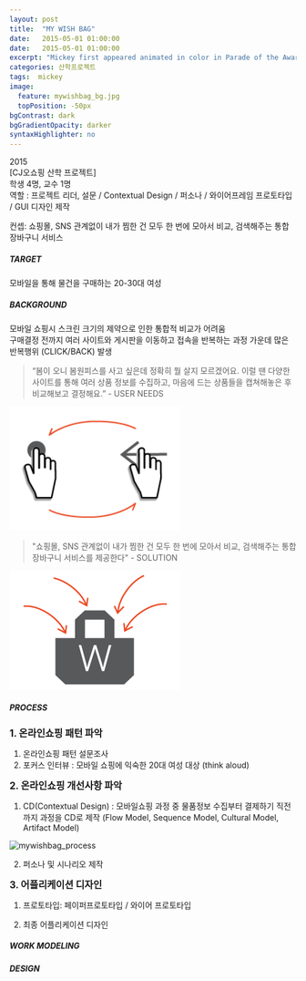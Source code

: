```yaml
---
layout: post
title:  "MY WISH BAG"
date:   2015-05-01 01:00:00
date:   2015-05-01 01:00:00
excerpt: "Mickey first appeared animated in color in Parade of the Award Nominees in 1932, however the film strip was..."
categories: 산학프로젝트
tags:  mickey
image:
  feature: mywishbag_bg.jpg
  topPosition: -50px
bgContrast: dark
bgGradientOpacity: darker
syntaxHighlighter: no
---
```


2015 <br/>
[CJ오쇼핑 산학 프로젝트] <br/>
학생 4명, 교수 1명 <br/>
역할 : 프로젝트 리더, 설문 / Contextual Design / 퍼소나 / 와이어프레임 프로토타입 / GUI 디자인 제작 <br/>

컨셉: 쇼핑몰, SNS 관계없이 내가 찜한 건 모두 한 번에 모아서 비교, 검색해주는 통합 장바구니 서비스<br/>

<h5><span> TARGET </span></h5>
모바일을 통해 물건을 구매하는 20-30대 여성

<h5><span> BACKGROUND </span> </h5>

모바일 쇼핑시 스크린 크기의 제약으로 인한 통합적 비교가 어려움 <br/>
구매결정 전까지 여러 사이트와 게시판을 이동하고 접속을 반복하는 과정 가운데 많은 반복행위 (CLICK/BACK) 발생 <br/>
<blockquote class="smallQuote">“봄이 오니 봄원피스를 사고 싶은데 정확히 뭘 살지 모르겠어요. 이럴 땐 다양한 사이트를 통해 여러 상품 정보를 수집하고, 마음에 드는 상품들을 캡쳐해놓은 후 비교해보고 결정해요.” - USER NEEDS</blockquote>

<img src="../assets/images/posts/mywishbag_problem1.png" alt= "mywishbagproblem" style="width: 300px;">

<blockquote class="smallQuote"> "쇼핑몰, SNS 관계없이 내가 찜한 건 모두 한 번에 모아서 비교, 검색해주는 통합 장바구니 서비스를 제공한다" - SOLUTION </blockquote>

<img src="../assets/images/posts/mywishbag_problem2.png" alt= "mywishbag_solution" style="width: 300px;">

<h5> <span> PROCESS </span> </h5>

<strong><big> 1. 온라인쇼핑 패턴 파악 </big> </strong> <br/>

1) 온라인쇼핑 패턴 설문조사 <br/>
2) 포커스 인터뷰 : 모바일 쇼핑에 익숙한 20대 여성 대상 (think aloud)
<div class="img img--fullContainer img--8xLeading" style="background-image: url({{ site.baseurl_posts_img }}mywishbag_process1.png);" alt= "mywishbag_prototype"></div>

<strong><big> 2. 온라인쇼핑 개선사항 파악 </big> </strong> <br/>

1) CD(Contextual Design) : 모바일쇼핑 과정 중 물품정보 수집부터 결제하기 직전까지 과정을 CD로 제작 (Flow Model, Sequence Model, Cultural Model, Artifact Model)<br/>
<img src="../assets/images/posts/mywishbag_process2.png" alt= "mywishbag_process" style="width: 300px;">

2) 퍼소나 및 시나리오 제작 <br/>

<strong> <big> 3. 어플리케이션 디자인 </big> </strong> <br/>

1) 프로토타입: 페이퍼프로토타입 / 와이어 프로토타입

<div class="img img--fullContainer img--7xLeading" style="background-image: url({{ site.baseurl_posts_img }}mywishbag_process3.png);" alt= "mywishbag_prototype"></div>

2) 최종 어플리케이션 디자인

<h5> <span> WORK MODELING </span> </h5>
<div class="img img--15xLeading" style="background-image: url({{ site.baseurl_posts_img }}mywishbag_workmodeling_01.jpg);"></div> 
<div class="img img--15xLeading" style="background-image: url({{ site.baseurl_posts_img }}mywishbag_workmodeling_02.jpg);"></div> 
<div class="img img--15xLeading" style="background-image: url({{ site.baseurl_posts_img }}mywishbag_workmodeling_03.jpg);"></div>

<h5> <span> DESIGN </span> </h5>

<div class="img img--fullContainer img--15xLeading" style="background-image: url({{ site.baseurl_posts_img }}mywishbag_design_01.jpg);"></div>
<div class="img img--fullContainer img--15xLeading" style="background-image: url({{ site.baseurl_posts_img }}mywishbag_design_02.jpg);"></div>